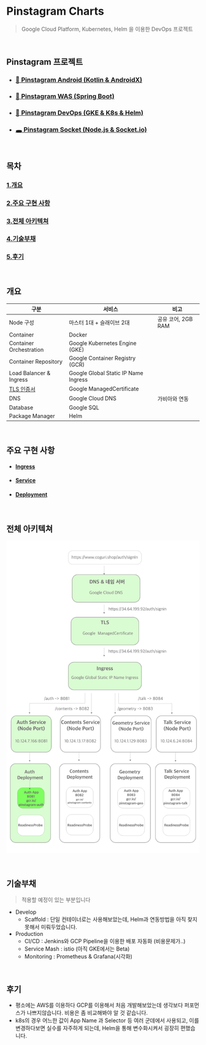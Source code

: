 # Pinstagram Charts

> Google Cloud Platform, Kubernetes, Helm 을 이용한 DevOps 프로젝트

<br>

## Pinstagram 프로젝트

- ### [📱 Pinstagram Android (Kotlin & AndroidX)](https://github.com/banziha104/pinstagram_android)
- ### [🍃 Pinstagram WAS (Spring Boot)](https://github.com/banziha104/pinstagram-was)
- ### [🚚 Pinstagram DevOps (GKE & K8s & Helm)](https://github.com/banziha104/pinstagram_charts)
- ### [🕳 Pinstagram Socket (Node.js & Socket.io)](https://github.com/banziha104/pinstagram_socket)

<br>

## 목차 
 
### [1.개요](#개요)
### [2.주요 구현 사항](#주요-구현-사항) 
### [3.전체 아키텍쳐](#전체-아키텍쳐)
### [4.기술부채](#기술부채)
### [5.후기](#후기)


<br>

## 개요

| 구분                      | 서비스                                  | 비고             |
|-------------------------|--------------------------------------|----------------|
| Node 구성                 | 마스터 1대 + 슬래이브 2대                     | 공유 코어, 2GB RAM |
| Container               | Docker                               |                |
| Container Orchestration | Google Kubernetes Engine (GKE)       |                |
| Container Repository    | Google Container Registry (GCR)      |                |
| Load Balancer & Ingress | Google Global Static IP Name Ingress |                |
| [TLS 인증서](https://github.com/banziha104/pinstagram_charts/blob/master/templates/managed_sertificate.yml)             | Google ManagedCertificate            |                |
| DNS                     | Google Cloud DNS                     | 가비아와 연동      |
| Database                | Google SQL                           |                |
| Package Manager         | Helm                                 |                |
<br>

## 주요 구현 사항

- #### [Ingress](https://github.com/banziha104/pinstagram_charts/blob/master/markdown/01_Ingress.md)
- #### [Service](https://github.com/banziha104/pinstagram_charts/blob/master/markdown/images/02_Service.md)
- #### [Deployment](https://github.com/banziha104/pinstagram_charts/blob/master/markdown/images/03_Deployment.md)

<br>

## 전체 아키텍쳐

![architecture](https://github.com/banziha104/pinstagram_charts/blob/master/markdown/images/architecture.png)

<br>

## 기술부채

> 적용할 예정이 있는 부분입니다

- Develop
  - Scaffold : 단일 컨테이너로는 사용해보았는데, Helm과 연동방법을 아직 찾지 못해서 미뤄두었습니다.
- Production
  - CI/CD : Jenkins와 GCP Pipeline을 이용한 배포 자동화 (비용문제가..)
  - Service Mash : istio (아직 GKE에서는 Beta)
  - Monitoring : Prometheus & Grafana(시각화)

<br>

## 후기

- 평소에는 AWS를 이용하다 GCP를 이용해서 처음 개발해보았는데 생각보다 퍼포먼스가 나쁘지않습니다. 비용은 좀 비교해봐야 알 것 같습니다.
- k8s의 경우 어느한 값이 App Name 과 Selector 등 여러 군데에서 사용되고, 이를 변경하다보면 실수를 자주하게 되는데, Helm을 통해 변수화시켜서 굉장히 편했습니다.

